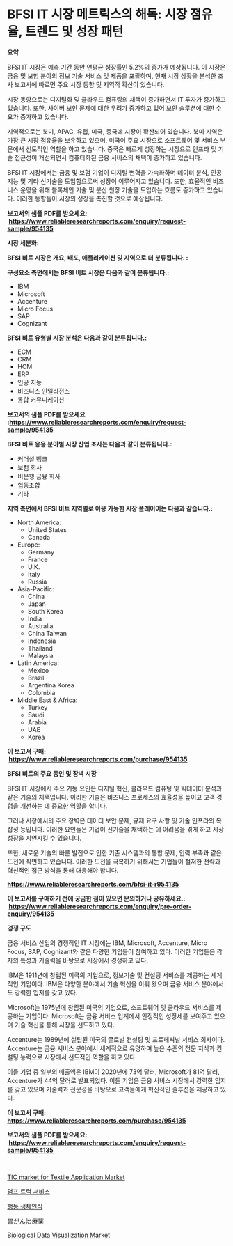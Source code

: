 <p><h1>BFSI IT 시장 메트릭스의 해독: 시장 점유율, 트렌드 및 성장 패턴</h1></p><p><strong>요약</strong></p>
<p><p>BFSI IT 시장은 예측 기간 동안 연평균 성장률인 5.2%의 증가가 예상됩니다. 이 시장은 금융 및 보험 분야의 정보 기술 서비스 및 제품을 포괄하며, 현재 시장 상황을 분석한 조사 보고서에 따르면 주요 시장 동향 및 지역적 확산이 있습니다.</p><p>시장 동향으로는 디지털화 및 클라우드 컴퓨팅의 채택이 증가하면서 IT 투자가 증가하고 있습니다. 또한, 사이버 보안 문제에 대한 우려가 증가하고 있어 보안 솔루션에 대한 수요가 증가하고 있습니다.</p><p>지역적으로는 북미, APAC, 유럽, 미국, 중국에 시장이 확산되어 있습니다. 북미 지역은 가장 큰 시장 점유율을 보유하고 있으며, 미국이 주요 시장으로 소프트웨어 및 서비스 부문에서 선도적인 역할을 하고 있습니다. 중국은 빠르게 성장하는 시장으로 인프라 및 기술 접근성이 개선되면서 컴퓨터화된 금융 서비스의 채택이 증가하고 있습니다.</p><p>BFSI IT 시장에서는 금융 및 보험 기업이 디지털 변혁을 가속화하며 데이터 분석, 인공지능 및 기타 신기술을 도입함으로써 성장이 이루어지고 있습니다. 또한, 효율적인 비즈니스 운영을 위해 블록체인 기술 및 분산 원장 기술을 도입하는 흐름도 증가하고 있습니다. 이러한 동향들이 시장의 성장을 촉진할 것으로 예상됩니다.</p></p>
<p><strong>보고서의 샘플 PDF를 받으세요: &nbsp;<a href="https://www.reliableresearchreports.com/enquiry/request-sample/954135">https://www.reliableresearchreports.com/enquiry/request-sample/954135</a></strong></p>
<p><strong>시장 세분화:</strong></p>
<p><strong> BFSI 비트 시장은 개요, 배포, 애플리케이션 및 지역으로 더 분류됩니다. :</strong></p>
<p><strong>구성요소 측면에서는 BFSI 비트 시장은 다음과 같이 분류됩니다.:</strong></p>
<p><ul><li>IBM</li><li>Microsoft</li><li>Accenture</li><li>Micro Focus</li><li>SAP</li><li>Cognizant</li></ul></p>
<p><strong> BFSI 비트 유형별 시장 분석은 다음과 같이 분류됩니다.:</strong></p>
<p><ul><li>ECM</li><li>CRM</li><li>HCM</li><li>ERP</li><li>인공 지능</li><li>비즈니스 인텔리전스</li><li>통합 커뮤니케이션</li></ul></p>
<p><strong>보고서의 샘플 PDF를 받으세요 :<a href="https://www.reliableresearchreports.com/enquiry/request-sample/954135">https://www.reliableresearchreports.com/enquiry/request-sample/954135</a></strong></p>
<p><strong> BFSI 비트 응용 분야별 시장 산업 조사는 다음과 같이 분류됩니다.:</strong></p>
<p><ul><li>커머셜 뱅크</li><li>보험 회사</li><li>비은행 금융 회사</li><li>협동조합</li><li>기타</li></ul></p>
<p><strong>지역 측면에서 BFSI 비트 지역별로 이용 가능한 시장 플레이어는 다음과 같습니다.:</strong></p>
<p><ul>
    <li>
        North America:
        <ul>
            <li>United States</li>
            <li>Canada</li>
        </ul>
    </li>
    <li>
        Europe:
        <ul>
            <li>Germany</li>
            <li>France</li>
            <li>U.K.</li>
            <li>Italy</li>
            <li>Russia</li>
        </ul>
    </li>
    <li>
        Asia-Pacific:
        <ul>
            <li>China</li>
            <li>Japan</li>
            <li>South Korea</li>
            <li>India</li>
            <li>Australia</li>
            <li>China Taiwan</li>
            <li>Indonesia</li>
            <li>Thailand</li>
            <li>Malaysia</li>
        </ul>
    </li>
    <li>
        Latin America:
        <ul>
            <li>Mexico</li>
            <li>Brazil</li>
            <li>Argentina Korea</li>
            <li>Colombia</li>
        </ul>
    </li>
    <li>
        Middle East & Africa:
        <ul>
            <li>Turkey</li>
            <li>Saudi</li>
            <li>Arabia</li>
            <li>UAE</li>
            <li>Korea</li>
        </ul>
    </li>
    </ul></p>
<p><strong>이 보고서 구매: &nbsp;<a href="https://www.reliableresearchreports.com/purchase/954135">https://www.reliableresearchreports.com/purchase/954135</a></strong></p>
<p><strong>BFSI 비트의 주요 동인 및 장벽 시장</strong></p>
<p><p>BFSI IT 시장에서 주요 기동 요인은 디지털 혁신, 클라우드 컴퓨팅 및 빅데이터 분석과 같은 기술의 채택입니다. 이러한 기술은 비즈니스 프로세스의 효율성을 높이고 고객 경험을 개선하는 데 중요한 역할을 합니다. </p><p>그러나 시장에서의 주요 장벽은 데이터 보안 문제, 규제 요구 사항 및 기술 인프라의 복잡성 등입니다. 이러한 요인들은 기업이 신기술을 채택하는 데 어려움을 겪게 하고 시장 성장을 지연시킬 수 있습니다. </p><p>또한, 새로운 기술의 빠른 발전으로 인한 기존 시스템과의 통합 문제, 인력 부족과 같은 도전에 직면하고 있습니다. 이러한 도전을 극복하기 위해서는 기업들이 철저한 전략과 혁신적인 접근 방식을 통해 대응해야 합니다.</p></p>
<p><strong><a href="https://www.reliableresearchreports.com/bfsi-it-r954135">https://www.reliableresearchreports.com/bfsi-it-r954135</a></strong></p>
<p><strong>이 보고서를 구매하기 전에 궁금한 점이 있으면 문의하거나 공유하세요.: &nbsp;<a href="https://www.reliableresearchreports.com/enquiry/pre-order-enquiry/954135">https://www.reliableresearchreports.com/enquiry/pre-order-enquiry/954135</a></strong></p>
<p><strong>경쟁 구도</strong></p>
<p><p>금융 서비스 산업의 경쟁적인 IT 시장에는 IBM, Microsoft, Accenture, Micro Focus, SAP, Cognizant와 같은 다양한 기업들이 참여하고 있다. 이러한 기업들은 각자의 특성과 기술력을 바탕으로 시장에서 경쟁하고 있다.</p><p>IBM은 1911년에 창립된 미국의 기업으로, 정보기술 및 컨설팅 서비스를 제공하는 세계적인 기업이다. IBM은 다양한 분야에서 기술 혁신을 이뤄 왔으며 금융 서비스 분야에서도 강력한 입지를 갖고 있다.</p><p>Microsoft는 1975년에 창립된 미국의 기업으로, 소프트웨어 및 클라우드 서비스를 제공하는 기업이다. Microsoft는 금융 서비스 업계에서 안정적인 성장세를 보여주고 있으며 기술 혁신을 통해 시장을 선도하고 있다.</p><p>Accenture는 1989년에 설립된 미국의 글로벌 컨설팅 및 프로페셔널 서비스 회사이다. Accenture는 금융 서비스 분야에서 세계적으로 유명하며 높은 수준의 전문 지식과 컨설팅 능력으로 시장에서 선도적인 역할을 하고 있다.</p><p>이들 기업 중 일부의 매출액은 IBM이 2020년에 73억 달러, Microsoft가 81억 달러, Accenture가 44억 달러로 발표되었다. 이들 기업은 금융 서비스 시장에서 강력한 입지를 갖고 있으며 기술력과 전문성을 바탕으로 고객들에게 혁신적인 솔루션을 제공하고 있다.</p></p>
<p><strong>이 보고서 구매: &nbsp; <a href="https://www.reliableresearchreports.com/purchase/954135">https://www.reliableresearchreports.com/purchase/954135</a></strong></p>
<p><strong>보고서의 샘플 PDF를 받으세요: &nbsp;<a href="https://www.reliableresearchreports.com/enquiry/request-sample/954135">https://www.reliableresearchreports.com/enquiry/request-sample/954135</a></strong><strong></strong></p>
<p>&nbsp;</p>
<p><p><a href="https://www.linkedin.com/pulse/tic-market-textile-application-centers-aspects-growth-65tlc">TIC market for Textile Application Market</a></p><p><a href="https://github.com/JackieFauhey9089475/Market-Research-Report-List-1/blob/main/546717074938.md">덤프 트럭 서비스</a></p><p><a href="https://github.com/chupp85/Market-Research-Report-List-1/blob/main/702568674939.md">행동 생체인식</a></p><p><a href="https://github.com/JoanaNitzsche/Market-Research-Report-List-1/blob/main/329410580417.md">胃がん治療薬</a></p><p><a href="https://github.com/julyju69/Market-Research-Report-List-3/blob/main/biological-data-visualization-market.md">Biological Data Visualization Market</a></p></p>